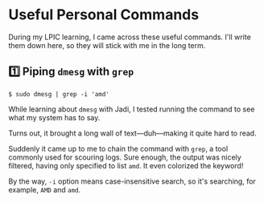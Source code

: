 # Useful Personal Commands

During my LPIC learning, I came across these useful commands. I'll write them down here, so they will stick with me in the long term.

## 1️⃣ Piping `dmesg` with `grep`

```
$ sudo dmesg | grep -i 'amd'
```
While learning about `dmesg` with Jadi, I tested running the command to see what my system has to say.  

Turns out, it brought a long wall of text—duh—making it quite hard to read. 

Suddenly it came up to me to chain the command with `grep`, a tool commonly used for scouring logs. Sure enough, the output was nicely filtered, having only specified to list  `amd`. It even colorized the keyword!

By the way, `-i` option means case-insensitive search, so it's searching, for example, `AMD` and `amd`. 

